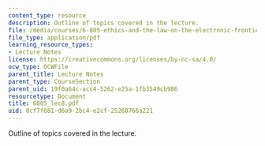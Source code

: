 ```yaml
---
content_type: resource
description: Outline of topics covered in the lecture.
file: /media/courses/6-805-ethics-and-the-law-on-the-electronic-frontier-fall-2005/0cf7f681d6a92bc4e2cf25260766a221_6805_lec8.pdf
file_type: application/pdf
learning_resource_types:
- Lecture Notes
license: https://creativecommons.org/licenses/by-nc-sa/4.0/
ocw_type: OCWFile
parent_title: Lecture Notes
parent_type: CourseSection
parent_uid: 19f0a64c-acc4-5262-e25a-1fb3549cb986
resourcetype: Document
title: 6805_lec8.pdf
uid: 0cf7f681-d6a9-2bc4-e2cf-25260766a221
---
```

Outline of topics covered in the lecture.